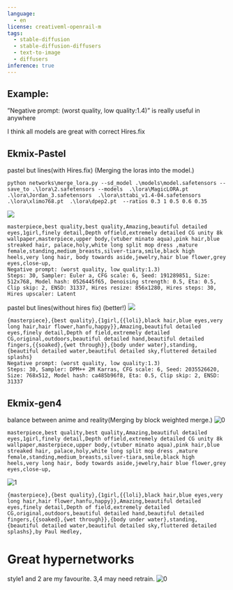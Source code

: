 ```yaml
---
language:
  - en
license: creativeml-openrail-m
tags:
  - stable-diffusion
  - stable-diffusion-diffusers
  - text-to-image
  - diffusers
inference: true
---
```

## Example: 
”Negative prompt: (worst quality, low quality:1.4)” is really useful in anywhere

I think all models are great with correct Hires.fix
## Ekmix-Pastel
pastel but lines(with Hires.fix) (Merging the loras into the model.)
~~~
python networks\merge_lora.py --sd_model .\models\model.safetensors --save_to .\lora\2.safetensors --models  .\lora\MagicLORA.pt  .\lora\Jordan_3.safetensors  .\lora\sttabi_v1.4-04.safetensors  .\lora\xlimo768.pt  .\lora\dpep2.pt  --ratios 0.3 1 0.5 0.6 0.35
~~~
![](https://huggingface.co/EK12317/Ekmix-Diffusion/resolve/main/examples/xy_grid-0061-191289848-.png)
~~~
masterpiece,best quality,best quality,Amazing,beautiful detailed eyes,1girl,finely detail,Depth offield,extremely detailed CG unity 8k wallpaper,masterpiece,upper body,(vtuber minato aqua),pink hair,blue streaked hair, palace,holy,white long split mop dress ,mature female,standing,medium_breasts,silver-tiara,smile,black high heels,very long hair, body towards aside,jewelry,hair blue flower,grey eyes,close-up,
Negative prompt: (worst quality, low quality:1.3)
Steps: 30, Sampler: Euler a, CFG scale: 6, Seed: 191289851, Size: 512x768, Model hash: 0526445f65, Denoising strength: 0.5, Eta: 0.5, Clip skip: 2, ENSD: 31337, Hires resize: 856x1280, Hires steps: 30, Hires upscaler: Latent
~~~
pastel but lines(without hires fix) (better!)
![](https://huggingface.co/EK12317/Ekmix-Diffusion/resolve/main/examples/xy_grid-0078-2035526620.png)
~~~
{masterpiece},{best quality},{1girl,{{loli},black hair,blue eyes,very long hair,hair flower,hanfu,happy}},Amazing,beautiful detailed eyes,finely detail,Depth of field,extremely detailed CG,original,outdoors,beautiful detailed hand,beautiful detailed fingers,{{soaked},{wet through}},{body under water},standing,{beautiful detailed water,beautiful detailed sky,fluttered detailed splashs}
Negative prompt: (worst quality, low quality:1.3)
Steps: 30, Sampler: DPM++ 2M Karras, CFG scale: 6, Seed: 2035526620, Size: 768x512, Model hash: ca485b96f8, Eta: 0.5, Clip skip: 2, ENSD: 31337
~~~
## Ekmix-gen4
balance between anime and reality(Merging by block weighted merge.)
![0](https://huggingface.co/EK12317/Ekmix-Diffusion/resolve/main/examples/xy_grid-0273-620659051-masterpiece%2Cbest%20quality%2Cbest%20quality%2CAmazing%2Cbeautiful%20detailed%20eyes%2C1girl%2Cfinely%20detail%2CDepth%20offield%2Cextremely%20detailed%20CG%20un.png)
~~~
masterpiece,best quality,best quality,Amazing,beautiful detailed eyes,1girl,finely detail,Depth offield,extremely detailed CG unity 8k wallpaper,masterpiece,upper body,(vtuber minato aqua),pink hair,blue streaked hair, palace,holy,white long split mop dress ,mature female,standing,medium_breasts,silver-tiara,smile,black high heels,very long hair, body towards aside,jewelry,hair blue flower,grey eyes,close-up,
~~~
![1](https://huggingface.co/EK12317/Ekmix-Diffusion/resolve/main/examples/xy_grid-0274-439385113-%7Bmasterpiece%7D%2C%7Bbest%20quality%7D%2C%7B1girl%2C%7B%7Bloli%7D%2Cblack%20hair%2Cblue%20eyes%2Cvery%20long%20hair%2Chair%20flower%2Chanfu%2Chappy%7D%7D%2CAmazing%2Cbeautiful%20deta.png)
~~~
{masterpiece},{best quality},{1girl,{{loli},black hair,blue eyes,very long hair,hair flower,hanfu,happy}},Amazing,beautiful detailed eyes,finely detail,Depth of field,extremely detailed CG,original,outdoors,beautiful detailed hand,beautiful detailed fingers,{{soaked},{wet through}},{body under water},standing,{beautiful detailed water,beautiful detailed sky,fluttered detailed splashs},by Paul Hedley,
~~~
# Great hypernetworks
 style1 and 2 are my favourite.
 3,4 may need retrain.
 ![0](https://huggingface.co/EK12317/Ekmix-Diffusion/resolve/main/examples/xy_grid-0003-3253762592-%7Bmasterpiece%7D%2C%7Bbest%20quality%7D%2C%7B1girl%2C%7B%7Bloli%7D%2Cblack%20hair%2Cblue%20eyes%2Cvery%20long%20hair%2Chair%20flower%2Chanfu%2Chappy%7D%7D%2CAmazing%2Cbeautiful%20deta.png)



